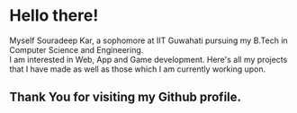 # Hello there!
Myself Souradeep Kar, a sophomore at IIT Guwahati pursuing my B.Tech in Computer Science and Engineering.  
I am interested in Web, App and Game development. Here's all my projects that I have made as well as those which I am currently working upon.  
## Thank You for visiting my Github profile.  
